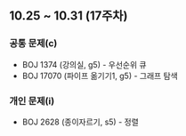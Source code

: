 ## 10.25 ~ 10.31 (17주차)

### 공통 문제(c)
- BOJ 1374 (강의실, g5) - 우선순위 큐
- BOJ 17070 (파이프 옮기기1, g5) - 그래프 탐색

### 개인 문제(i)
- BOJ 2628 (종이자르기, s5) - 정렬